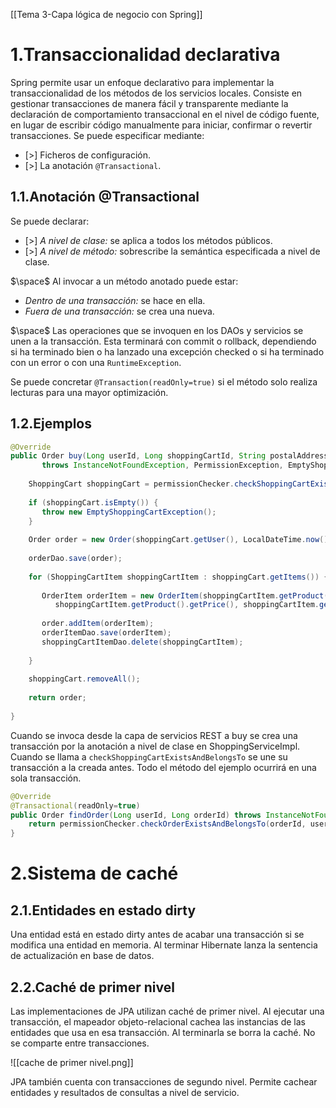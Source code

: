 [[Tema 3-Capa lógica de negocio con Spring]]

# 1.Transaccionalidad declarativa
Spring permite usar un enfoque declarativo para implementar la transaccionalidad de los métodos de los servicios locales. Consiste en gestionar transacciones de manera fácil y transparente mediante la declaración de comportamiento transaccional en el nivel de código fuente, en lugar de escribir código manualmente para iniciar, confirmar o revertir transacciones. Se puede especificar mediante:
+ [>] Ficheros de configuración.
+ [>] La anotación `@Transactional`.

## 1.1.Anotación @Transactional
Se puede declarar:
+ [>] *A nivel de clase:* se aplica a todos los métodos públicos.
+ [>] *A nivel de método:* sobrescribe la semántica especificada a nivel de clase.

$\space$
Al invocar a un método anotado puede estar:
+ *Dentro de una transacción:* se hace en ella.
+ *Fuera de una transacción:* se crea una nueva.

$\space$
Las operaciones que se invoquen en los DAOs y servicios se unen a la transacción. Esta terminará con commit o rollback, dependiendo si ha terminado bien o ha lanzado una excepción checked o si ha terminado con un error o con una `RuntimeException`.

Se puede concretar `@Transaction(readOnly=true)` si el método solo realiza lecturas para una mayor optimización.

## 1.2.Ejemplos
```java
@Override  
public Order buy(Long userId, Long shoppingCartId, String postalAddress, String postalCode)  
       throws InstanceNotFoundException, PermissionException, EmptyShoppingCartException {  
      
    ShoppingCart shoppingCart = permissionChecker.checkShoppingCartExistsAndBelongsTo(shoppingCartId, userId);  
      
    if (shoppingCart.isEmpty()) {  
       throw new EmptyShoppingCartException();  
    }  
      
    Order order = new Order(shoppingCart.getUser(), LocalDateTime.now(), postalAddress, postalCode);  
      
    orderDao.save(order);  
      
    for (ShoppingCartItem shoppingCartItem : shoppingCart.getItems()) {  
         
       OrderItem orderItem = new OrderItem(shoppingCartItem.getProduct(),  
          shoppingCartItem.getProduct().getPrice(), shoppingCartItem.getQuantity());  
         
       order.addItem(orderItem);  
       orderItemDao.save(orderItem);  
       shoppingCartItemDao.delete(shoppingCartItem);  
         
    }  
      
    shoppingCart.removeAll();  
  
    return order;  
  
}
```

Cuando se invoca desde la capa de servicios REST a buy se crea una transacción por la anotación a nivel de clase en ShoppingServiceImpl. Cuando se llama a `checkShoppingCartExistsAndBelongsTo` se une su transacción a la creada antes. Todo el método del ejemplo ocurrirá en una sola transacción.

```java
@Override  
@Transactional(readOnly=true)  
public Order findOrder(Long userId, Long orderId) throws InstanceNotFoundException, PermissionException {  
    return permissionChecker.checkOrderExistsAndBelongsTo(orderId, userId);  
}
```

# 2.Sistema de caché
## 2.1.Entidades en estado dirty
Una entidad está en estado dirty antes de acabar una transacción si se modifica una entidad en memoria. Al terminar Hibernate lanza la sentencia de actualización en base de datos.

## 2.2.Caché de primer nivel
Las implementaciones de JPA utilizan caché de primer nivel. Al ejecutar una transacción, el mapeador objeto-relacional cachea las instancias de las entidades que usa en esa transacción. Al terminarla se borra la caché. No se comparte entre transacciones.

![[cache de primer nivel.png]]

JPA también cuenta con transacciones de segundo nivel. Permite cachear entidades y resultados de consultas a nivel de servicio.
